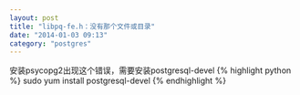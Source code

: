 ```yaml
---
layout: post
title: "libpq-fe.h：没有那个文件或目录"
date: "2014-01-03 09:13"
category: "postgres"
---
```


安装psycopg2出现这个错误，需要安装postgresql-devel
{% highlight python %}
sudo yum install postgresql-devel
{% endhighlight %}
